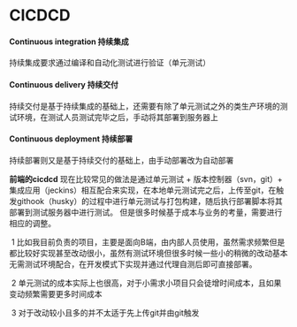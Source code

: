 # CICDCD
#### Continuous integration 持续集成
  持续集成要求通过编译和自动化测试进行验证（单元测试）

#### Continuous delivery 持续交付
  持续交付是基于持续集成的基础上，还需要有除了单元测试之外的类生产环境的测试环境，在测试人员测试完毕之后，手动将其部署到服务器上

#### Continuous deployment 持续部署
  持续部署则又是基于持续交付的基础上，由手动部署改为自动部署

**前端的cicdcd**
  现在比较常见的做法是通过单元测试 + 版本控制器（svn，git）+ 集成应用（jeckins）相互配合来实现，在本地单元测试完之后，上传至git，在触发githook（husky）的过程中进行单元测试与打包构建，随后执行部署脚本将其部署到测试服务器中进行测试。
  但是很多时候基于成本与业务的考量，需要进行相应的调整。

​	1 比如我目前负责的项目，主要是面向B端，由内部人员使用，虽然需求频繁但是都比较好实现甚至改动很小，虽然有测试环境但很多时候一些小的稍微的改动基本无需测试环境配合，在开发模式下实现并通过代理自测后即可直接部署。

​	2 单元测试的成本实际上也很高，对于小需求小项目只会徒增时间成本，且如果变动频繁需要更多时间成本

​	3 对于改动较小且多的并不太适于先上传git并由git触发

